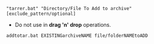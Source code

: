 `"tarrer.bat" "Directory/File To Add to archive" [exclude_pattern/optional]`
+ Do not use in **drag 'n' drop** operations.

`addtotar.bat EXISTINGarchiveNAME file/folderNAMEtoADD`
